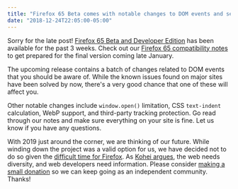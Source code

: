 ```yaml
---
title: "Firefox 65 Beta comes with notable changes to DOM events and several more"
date: "2018-12-24T22:05:00-05:00"
---
```

Sorry for the late post! [Firefox 65 Beta and Developer Edition](https://www.mozilla.org/firefox/channel/desktop/) has been available for the past 3 weeks. Check out our [Firefox 65 compatibility notes](https://www.fxsitecompat.com/en-CA/versions/65/) to get prepared for the final version coming late January.

The upcoming release contains a batch of changes related to DOM events that you should be aware of. While the known issues found on major sites have been solved by now, there's a very good chance that one of these will affect you.

Other notable changes include `window.open()` limitation, CSS `text-indent` calculation, WebP support, and third-party tracking protection. Go read through our notes and make sure everything on your site is fine. Let us know if you have any questions.

With 2019 just around the corner, we are thinking of our future. While winding down the project was a valid option for us, we have decided not to do so given the [difficult time for Firefox](https://blog.mozilla.org/blog/2018/12/06/goodbye-edge/). As [Kohei argues](https://twitter.com/FxSiteCompat/status/1072129480137748480), the web needs diversity, and web developers need information. Please consider [making a small donation](https://www.paypal.me/kohei) so we can keep going as an independent community. Thanks!
